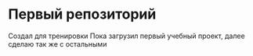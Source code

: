 # Первый репозиторий

Создал для тренировки
Пока загрузил первый учебный проект, далее сделаю так же с остальными
